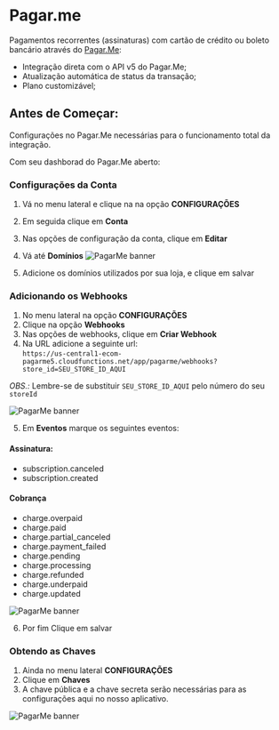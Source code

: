 # Pagar.me
Pagamentos recorrentes (assinaturas) com cartão de crédito ou boleto bancário através do [Pagar.Me](https://pagar.me):

* Integração direta com o API v5 do Pagar.Me;
* Atualização automática de status da transação;
* Plano customizável;

## Antes de Começar: 
Configurações no Pagar.Me necessárias para o funcionamento total da integração.

Com seu dashborad do Pagar.Me aberto: 

### Configurações da Conta
1) Vá no menu lateral e clique na na opção **CONFIGURAÇÕES**
2) Em seguida clique em **Conta**
3) Nas opções de configuração da conta, clique em **Editar**
4) Vá até **Domínios** 
![PagarMe banner](https://ecom-pagarme5.web.app/dominios.png)

5) Adicione os domínios utilizados por sua loja, e clique em salvar

### Adicionando os Webhooks

1) No menu lateral na opção **CONFIGURAÇÕES**
2) Clique na opção **Webhooks**
3) Nas opções de webhooks, clique em **Criar Webhook**
4) Na URL adicione a seguinte url:  
`https://us-central1-ecom-pagarme5.cloudfunctions.net/app/pagarme/webhooks?store_id=SEU_STORE_ID_AQUI`

*OBS.:* Lembre-se de substituir `SEU_STORE_ID_AQUI` pelo número do seu `storeId`

![PagarMe banner](https://ecom-pagarme5.web.app/url_webhook.png)

5) Em **Eventos** marque os seguintes eventos:

#### Assinatura: 
- subscription.canceled
- subscription.created

#### Cobrança
- charge.overpaid
- charge.paid
- charge.partial_canceled
- charge.payment_failed
- charge.pending
- charge.processing
- charge.refunded
- charge.underpaid
- charge.updated

![PagarMe banner](https://ecom-pagarme5.web.app/eventos_webhook.png)

6) Por fim Clique em salvar

### Obtendo as Chaves

1) Ainda no menu lateral **CONFIGURAÇÕES**
2) Clique em **Chaves**
3) A chave pública e a chave secreta serão necessárias para as configurações aqui no nosso aplicativo.

![PagarMe banner](https://ecom-pagarme5.web.app/credit-card.png)
